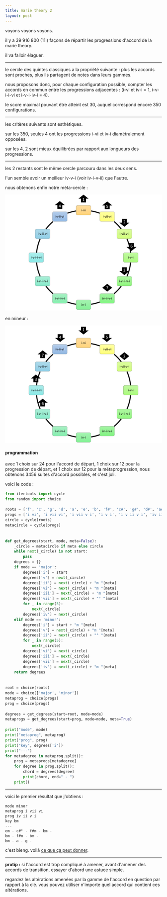 ```yaml
---
title: marie theory 2
layout: post
---
```


voyons voyons voyons.

il y a 39 916 800 (11!) façons de répartir les progressions d'accord de la marie theory.

il va falloir élaguer.

---

le cercle des quintes classiques a la propriété suivante : plus les accords sont proches, plus ils partagent de notes dans leurs gammes.

nous proposons donc, pour chaque configuration possible, compter les accords en commun entre les progressions adjacentes : (i-vi et iv-i = 1, i-v-i-i-vi et i-v-i-iv-i = 4).

le score maximal pouvant être atteint est 30, auquel correspond encore 350 configurations.

---

les critères suivants sont esthétiques.

sur les 350, seules 4 ont les progressions i-vi et iv-i diamétralement opposées.

sur les 4, 2 sont mieux équilibrées par rapport aux longueurs des progressions.

---

les 2 restants sont le même cercle parcouru dans les deux sens.

l'un semble avoir un meilleur iv-v-i (voir iv-i-v-ii) que l'autre.

nous obtenons enfin notre méta-cercle :

![mm 8](/img/mm_8.png)

en mineur :

![mm 9](/img/mm_9.png)

#### programmation

avec 1 choix sur 24 pour l'accord de départ, 1 choix sur 12 pour la progression de départ, et 1 choix sur 12 pour la métaprogression, nous obtenons 3456 suites d'accord possibles, et c'est joli.

voici le code :

```python
from itertools import cycle
from random import choice

roots = ['f', 'c', 'g', 'd', 'a', 'e', 'b', 'f#', 'c#', 'g#', 'd#', 'a#']
progs = ['i vi', 'i vii vi', 'i vii v i', 'i v i', 'i v ii v i', 'iv ii v i', 'iv i', 'i vi iv i', 'i v i iv i', 'i v i i vi', 'i v ii vi', 'iv ii vi']
circle = cycle(roots)
metacircle = cycle(progs)


def get_degrees(start, mode, meta=False):
    _circle = metacircle if meta else circle
    while next(_circle) is not start:
        pass
    degrees = {}
    if mode == 'major':
        degrees['i'] = start
        degrees['v'] = next(_circle)
        degrees['ii'] = next(_circle) + "m "[meta]
        degrees['vi'] = next(_circle) + "m "[meta]
        degrees['iii'] = next(_circle) + "m "[meta]
        degrees['vii'] = next(_circle) + "° "[meta]
        for _ in range(5):
            next(_circle)
        degrees['iv'] = next(_circle)
    elif mode == 'minor':
        degrees['i'] = start + "m "[meta]
        degrees['v'] = next(_circle) + "m "[meta]
        degrees['ii'] = next(_circle) + "° "[meta]
        for _ in range(5):
            next(_circle)
        degrees['vi'] = next(_circle)
        degrees['iii'] = next(_circle)
        degrees['vii'] = next(_circle)
        degrees['iv'] = next(_circle) + "m "[meta]
    return degrees


root = choice(roots)
mode = choice(['major', 'minor'])
metaprog = choice(progs)
prog = choice(progs)

degrees = get_degrees(start=root, mode=mode)
metaprogs = get_degrees(start=prog, mode=mode, meta=True)

print("mode", mode)
print("metaprog", metaprog)
print("prog", prog)
print("key", degrees['i'])
print("---")
for metadegree in metaprog.split():
    prog = metaprogs[metadegree]
    for degree in prog.split():
        chord = degrees[degree]
        print(chord, end=" - ")
    print()

```

---

voici le premier résultat que j'obtiens :

```
mode minor
metaprog i vii vi
prog iv ii v i
key bm
---
em - c#° - f#m - bm - 
bm - f#m - bm - 
bm - a - g -
```

c'est bieng.
voilà [ce que ça peut donner](/wav/mt2.wav).

---

**protip :** si l'accord est trop compliqué à amener,
avant d'amener des accords de transition,
essayer d'abord une astuce simple.

regardez les altérations amenées par la gamme de l'accord en question par rapport à la clé.
vous pouvez utiliser n'importe quel accord qui contient ces altérations.

